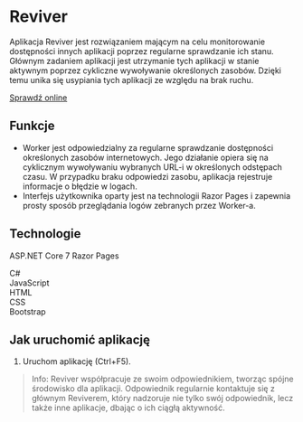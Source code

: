 # Reviver

Aplikacja Reviver jest rozwiązaniem mającym na celu monitorowanie dostępności innych aplikacji poprzez regularne sprawdzanie ich stanu. Głównym zadaniem aplikacji jest utrzymanie tych aplikacji w stanie aktywnym poprzez cykliczne wywoływanie określonych zasobów. Dzięki temu unika się usypiania tych aplikacji ze względu na brak ruchu.  

[Sprawdź online](http://appreviver.somee.com)

## Funkcje

- Worker jest odpowiedzialny za regularne sprawdzanie dostępności określonych zasobów internetowych. Jego działanie opiera się na cyklicznym wywoływaniu wybranych URL-i w określonych odstępach czasu. W przypadku braku odpowiedzi zasobu, aplikacja rejestruje informacje o błędzie w logach.
- Interfejs użytkownika oparty jest na technologii Razor Pages i zapewnia prosty sposób przeglądania logów zebranych przez Worker-a.

## Technologie

ASP.NET Core 7 Razor Pages

C#  
JavaScript  
HTML  
CSS  
Bootstrap

## Jak uruchomić aplikację

1. Uruchom aplikację (Ctrl+F5).  


> Info: Reviver współpracuje ze swoim odpowiednikiem, tworząc spójne środowisko dla aplikacji. Odpowiednik regularnie kontaktuje się z głównym Reviverem, który nadzoruje nie tylko swój odpowiednik, lecz także inne aplikacje, dbając o ich ciągłą aktywność.
